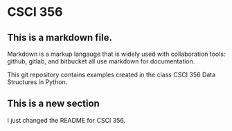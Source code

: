 # CSCI 356

## This is a markdown file.

Markdown is a markup langauge that is widely used with collaboration tools:
github, gitlab, and bitbucket all use markdown for documentation.

This git repository contains examples created in the class CSCI 356
Data Structures in Python.


## This is a new section

I just changed the README for CSCI 356.


